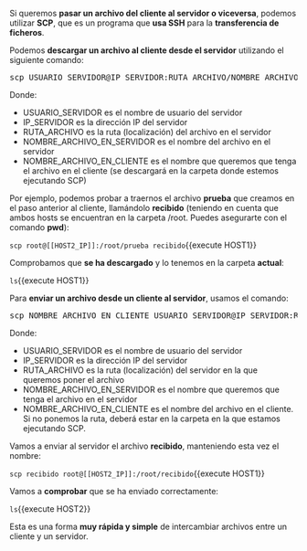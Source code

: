 Si queremos **pasar un archivo del cliente al servidor o viceversa**, podemos utilizar **SCP**, que es un programa que **usa SSH** para la **transferencia de ficheros**.

Podemos **descargar un archivo al cliente desde el servidor** utilizando el siguiente comando:

<pre>scp USUARIO_SERVIDOR@IP_SERVIDOR:RUTA_ARCHIVO/NOMBRE_ARCHIVO_EN_SERVIDOR NOMBRE_ARCHIVO_EN_CLIENTE</pre>

Donde:
* USUARIO_SERVIDOR es el nombre de usuario del servidor
* IP_SERVIDOR es la dirección IP del servidor
* RUTA_ARCHIVO es la ruta (localización) del archivo en el servidor
* NOMBRE_ARCHIVO_EN_SERVIDOR es el nombre del archivo en el servidor
* NOMBRE_ARCHIVO_EN_CLIENTE es el nombre que queremos que tenga el archivo en el cliente (se descargará en la carpeta donde estemos ejecutando SCP)

Por ejemplo, podemos probar a traernos el archivo **prueba** que creamos en el paso anterior al cliente, llamándolo **recibido** (teniendo en cuenta que ambos hosts se encuentran en la carpeta /root. Puedes asegurarte con el comando **pwd**):

`scp root@[[HOST2_IP]]:/root/prueba recibido`{{execute HOST1}}

Comprobamos que **se ha descargado** y lo tenemos en la carpeta **actual**:

`ls`{{execute HOST1}}

Para **enviar un archivo desde un cliente al servidor**, usamos el comando:

<pre>scp NOMBRE_ARCHIVO_EN_CLIENTE USUARIO_SERVIDOR@IP_SERVIDOR:RUTA_ARCHIVO/NOMBRE_ARCHIVO_EN_SERVIDOR</pre>

Donde:
* USUARIO_SERVIDOR es el nombre de usuario del servidor
* IP_SERVIDOR es la dirección IP del servidor
* RUTA_ARCHIVO es la ruta (localización) del servidor en la que queremos poner el archivo
* NOMBRE_ARCHIVO_EN_SERVIDOR es el nombre que queremos que tenga el archivo en el servidor
* NOMBRE_ARCHIVO_EN_CLIENTE es el nombre del archivo en el cliente. Si no ponemos la ruta, deberá estar en la carpeta en la que estamos ejecutando SCP.

Vamos a enviar al servidor el archivo **recibido**, manteniendo esta vez el nombre:

`scp recibido root@[[HOST2_IP]]:/root/recibido`{{execute HOST1}}

Vamos a **comprobar** que se ha enviado correctamente:

`ls`{{execute HOST2}}

Esta es una forma **muy rápida y simple** de intercambiar archivos entre un cliente y un servidor.
